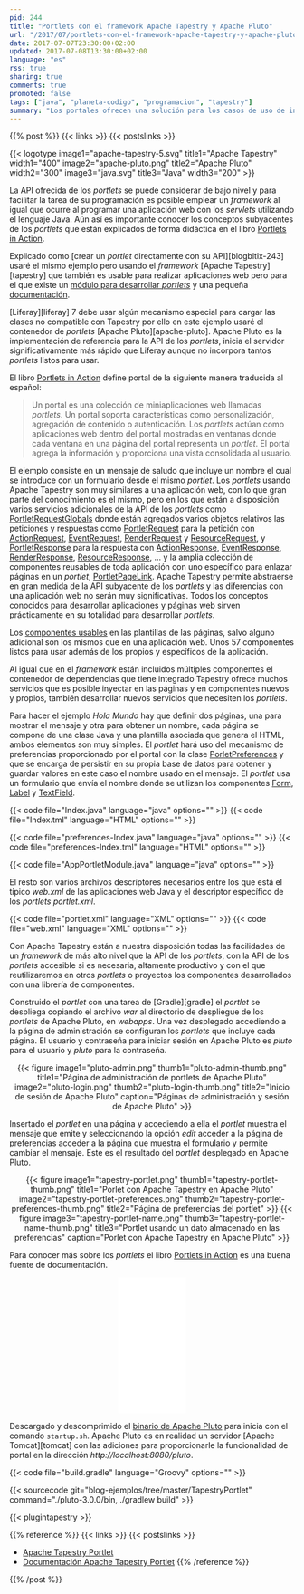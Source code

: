 ```yaml
---
pid: 244
title: "Portlets con el framework Apache Tapestry y Apache Pluto"
url: "/2017/07/portlets-con-el-framework-apache-tapestry-y-apache-pluto/"
date: 2017-07-07T23:30:00+02:00
updated: 2017-07-08T13:30:00+02:00
language: "es"
rss: true
sharing: true
comments: true
promoted: false
tags: ["java", "planeta-codigo", "programacion", "tapestry"]
summary: "Los portales ofrecen una solución para los casos de uso de integración de aplicaciones, edición de contenido a modo de CMS, agregación de blogs, foros, colaboración entre personas, red social entre otros. La pieza fundamental de un portal en Java es un _portlet_. Desarrollar un _portlet_ usando la API directamente no es simple, algunos _frameworks_ que usaríamos para desarrollar aplicaciones y páginas web son usables para desarrollar _portlets_, Apache Tapestry es uno de ellos como muestro con un ejemplo en este artículo."
---
```


{{% post %}}
{{< links >}}
{{< postslinks >}}

{{< logotype image1="apache-tapestry-5.svg" title1="Apache Tapestry" width1="400" image2="apache-pluto.png" title2="Apache Pluto" width2="300" image3="java.svg" title3="Java" width3="200"  >}}

La API ofrecida de los _portlets_ se puede considerar de bajo nivel y para facilitar la tarea de su programación es posible emplear un _framework_ al igual que ocurre al programar una aplicación web con los _servlets_ utilizando el lenguaje Java. Aún así es importante conocer los conceptos subyacentes de los _portlets_ que están explicados de forma didáctica en el libro [Portlets in Action](https://amzn.to/2tzpbjL).

Explicado como [crear un _portlet_ directamente con su API][blogbitix-243] usaré el mismo ejemplo pero usando el _framework_ [Apache Tapestry][tapestry] que también es usable para realizar aplicaciones web pero para el que existe un [módulo para desarrollar _portlets_](https://github.com/got5/tapestry5-portlet) y una pequeña [documentación](http://got5.github.io/tapestry5-portlet/).

[Liferay][liferay] 7 debe usar algún mecanismo especial para cargar las clases no compatible con Tapestry por ello en este ejemplo usaré el contenedor de _portlets_ [Apache Pluto][apache-pluto]. Apache Pluto es la implementación de referencia para la API de los _portlets_, inicia el servidor significativamente más rápido que Liferay aunque no incorpora tantos _portlets_ listos para usar.

El libro [Portlets in Action](https://amzn.to/2tzpbjL) define portal de la siguiente manera traducida al español:

> Un portal es una colección de miniaplicaciones web llamadas _portlets_. Un portal soporta características como personalización, agregación de contenido o autenticación. Los _portlets_ actúan como aplicaciones web dentro del portal mostradas en ventanas donde cada ventana en una página del portal representa un _portlet_. El portal agrega la información y proporciona una vista consolidada al usuario.

El ejemplo consiste en un mensaje de saludo que incluye un nombre el cual se introduce con un formulario desde el mismo _portlet_. Los _portlets_ usando Apache Tapestry son muy similares a una aplicación web, con lo que gran parte del conocimiento es el mismo, pero en los que están a disposición varios servicios adicionales de la API de los _portlets_ como [PortletRequestGlobals](https://github.com/got5/tapestry5-portlet/blob/master/src/main/java/org/apache/tapestry5/portlet/services/PortletRequestGlobals.java) donde están agregados varios objetos relativos las peticiones y respuestas como [PortletRequest](https://portals.apache.org/pluto/portlet-3.0-apidocs/javax/portlet/PortletRequest.html) para la petición con [ActionRequest](https://portals.apache.org/pluto/portlet-3.0-apidocs/javax/portlet/ActionRequest.html), [EventRequest](https://portals.apache.org/pluto/portlet-3.0-apidocs/javax/portlet/EventRequest.html),  [RenderRequest](https://portals.apache.org/pluto/portlet-3.0-apidocs/javax/portlet/RenderRequest.html) y [ResourceRequest](https://portals.apache.org/pluto/portlet-3.0-apidocs/javax/portlet/ResourceRequest.html), y  [PortletResponse](https://portals.apache.org/pluto/portlet-3.0-apidocs/javax/portlet/PortletResponse.html) para la respuesta con [ActionResponse](https://portals.apache.org/pluto/portlet-3.0-apidocs/javax/portlet/ActionResponse.html), [EventResponse](https://portals.apache.org/pluto/portlet-3.0-apidocs/javax/portlet/EventResponse.html), [RenderResponse](https://portals.apache.org/pluto/portlet-3.0-apidocs/javax/portlet/RenderResponse.html), [ResourceResponse](https://portals.apache.org/pluto/portlet-3.0-apidocs/javax/portlet/ResourceResponse.html), ... y la amplia colección de componentes reusables de toda aplicación con uno específico para enlazar páginas en un _portlet_, [PortletPageLink](https://github.com/got5/tapestry5-portlet/blob/master/src/main/java/org/apache/tapestry5/corelib/components/PortletPageLink.java). Apache Tapestry permite abstraerse en gran medida de la API subyacente de los _portlets_ y las diferencias con una aplicación web no serán muy significativas. Todos los conceptos conocidos para desarrollar aplicaciones y páginas web sirven prácticamente en su totalidad para desarrollar _portlets_.

Los [componentes usables](http://tapestry.apache.org/component-reference.html) en las plantillas de las páginas, salvo alguno adicional son los mismos que en una aplicación web. Unos 57 componentes listos para usar además de los propios y específicos de la aplicación.

Al igual que en el _framework_ están incluidos múltiples componentes el contenedor de dependencias que tiene integrado Tapestry ofrece muchos servicios que es posible inyectar en las páginas y en componentes nuevos y propios, también desarrollar nuevos servicios que necesiten los _portlets_.

Para hacer el ejemplo _Hola Mundo_ hay que definir dos páginas, una para mostrar el mensaje y otra para obtener un nombre, cada página se compone de una clase Java y una plantilla asociada que genera el HTML, ambos elementos son muy simples. El _portlet_ hará uso del mecanismo de preferencias proporcionado por el portal con la clase [PorletPreferences](https://portals.apache.org/pluto/portlet-3.0-apidocs/javax/portlet/PortletPreferences.html) y que se encarga de persistir en su propia base de datos para obtener y guardar valores en este caso el nombre usado en el mensaje. El _portlet_ usa un formulario que envía el nombre donde se utilizan los componentes [Form](http://tapestry.apache.org/current/apidocs/org/apache/tapestry5/corelib/components/Form.html), [Label](http://tapestry.apache.org/current/apidocs/org/apache/tapestry5/corelib/components/Label.html) y [TextField](http://tapestry.apache.org/current/apidocs/org/apache/tapestry5/corelib/components/TextField.html).

{{< code file="Index.java" language="java" options="" >}}
{{< code file="Index.tml" language="HTML" options="" >}}

{{< code file="preferences-Index.java" language="java" options="" >}}
{{< code file="preferences-Index.tml" language="HTML" options="" >}}

{{< code file="AppPortletModule.java" language="java" options="" >}}

El resto son varios archivos descriptores necesarios entre los que está el típico _web.xml_ de las aplicaciones web Java y el descriptor específico de los _portlets_ _portlet.xml_.

{{< code file="portlet.xml" language="XML" options="" >}}
{{< code file="web.xml" language="XML" options="" >}}

Con Apache Tapestry están a nuestra disposición todas las facilidades de un _framework_ de más alto nivel que la API de los _portlets_, con la API de los _portlets_ accesible si es necesaria, altamente productivo y con el que reutilizaremos en otros _portlets_ o proyectos los componentes desarrollados con una librería de componentes.

Construido el _portlet_ con una tarea de [Gradle][gradle] el _portlet_ se despliega copiando el archivo _war_ al directorio de despliegue de los _portlets_ de Apache Pluto, en _webapps_. Una vez desplegado accediendo a la página de administración se configuran los _portlets_ que incluye cada página. El usuario y contraseña para iniciar sesión en Apache Pluto es _pluto_ para el usuario y _pluto_ para la contraseña.

<div class="media" style="text-align: center;">
    {{< figure
        image1="pluto-admin.png" thumb1="pluto-admin-thumb.png" title1="Página de administración de portlets de Apache Pluto"
        image2="pluto-login.png" thumb2="pluto-login-thumb.png" title2="Inicio de sesión de Apache Pluto"
        caption="Páginas de administración y sesión de Apache Pluto" >}}
</div>

Insertado el _portlet_ en una página y accediendo a ella el _portlet_ muestra el mensaje que emite y seleccionando la opción _edit_ acceder a la página de preferencias acceder a la página que muestra el formulario y permite cambiar el mensaje. Este es el resultado del _portlet_ desplegado en Apache Pluto.

<div class="media" style="text-align: center;">
    {{< figure
        image1="tapestry-portlet.png" thumb1="tapestry-portlet-thumb.png" title1="Porlet con Apache Tapestry en Apache Pluto"
        image2="tapestry-portlet-preferences.png" thumb2="tapestry-portlet-preferences-thumb.png" title2="Página de preferencias del portlet" >}}
    {{< figure
        image3="tapestry-portlet-name.png" thumb3="tapestry-portlet-name-thumb.png" title3="Portlet usando un dato almacenado en las preferencias"
        caption="Porlet con Apache Tapestry en Apache Pluto" >}}
</div>

Para conocer más sobre los _portlets_ el libro [Portlets in Action](https://amzn.to/2tzpbjL) es una buena fuente de documentación.

<div class="media-amazon" style="text-align: center;">
    <iframe style="width:120px;height:240px;" marginwidth="0" marginheight="0" scrolling="no" frameborder="0" src="//rcm-eu.amazon-adsystem.com/e/cm?lt1=_blank&bc1=000000&IS2=1&bg1=FFFFFF&fc1=000000&lc1=0000FF&t=blobit-21&o=30&p=8&l=as4&m=amazon&f=ifr&ref=as_ss_li_til&asins=1935182544&linkId=6d736075105602e7c318919a1c81609d"></iframe>
</div>

Descargado y descomprimido el [binario de Apache Pluto](https://portals.apache.org/pluto/download.html) para inicia con el comando <code>startup.sh</code>. Apache Pluto es en realidad un servidor [Apache Tomcat][tomcat] con las adiciones para proporcionarle la funcionalidad de portal en la dirección _http\://localhost:8080/pluto_.

{{< code file="build.gradle" language="Groovy" options="" >}}

{{< sourcecode git="blog-ejemplos/tree/master/TapestryPortlet" command="./pluto-3.0.0/bin, ./gradlew build" >}}

{{< plugintapestry >}}

{{% reference %}}
{{< links >}}
{{< postslinks >}}
* [Apache Tapestry Portlet](https://github.com/got5/tapestry5-portlet)
* [Documentación Apache Tapestry Portlet](http://got5.github.io/tapestry5-portlet/)
{{% /reference %}}

{{% /post %}}
